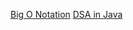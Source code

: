 [Big O Notation](https://www.youtube.com/watch?v=Mo4vesaut8g)
[DSA in Java](https://www.youtube.com/watch?v=CBYHwZcbD-s)